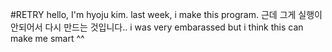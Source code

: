 #RETRY
hello, I'm hyoju kim.
last week, i make this program.
근데 그게 실행이 안되어서 다시 만드는 것입니다..
i was very embarassed
but i think this can make me smart ^^